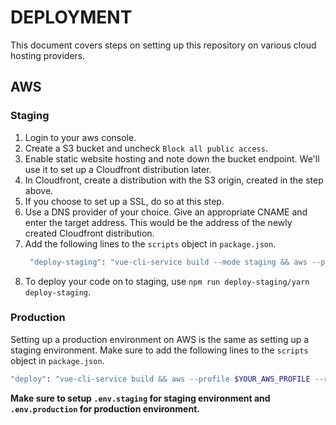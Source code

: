 # DEPLOYMENT
This document covers steps on setting up this repository on various cloud hosting providers.

## AWS
### Staging
1. Login to your aws console.
2. Create a S3 bucket and uncheck `Block all public access`.
3. Enable static website hosting and note down the bucket endpoint. We'll use it to set up a Cloudfront distribution later.
4. In Cloudfront, create a distribution with the S3 origin, created in the step above.
5. If you choose to set up a SSL, do so at this step.
6. Use a DNS provider of your choice. Give an appropriate CNAME and enter the target address. This would be the address of the newly created Cloudfront distribution.
7. Add the following lines to the `scripts` object in `package.json`.
   ```sh
    "deploy-staging": "vue-cli-service build --mode staging && aws --profile $YOUR_AWS_PROFILE --region $YOUR_AWS_REGION s3 sync ./dist s3://$S3_STAGING_BUCKET_NAME --delete --acl public-read"
   ```
8. To deploy your code on to staging, use `npm run deploy-staging/yarn deploy-staging`.

### Production
Setting up a production environment on AWS is the same as setting up a staging environment.
Make sure to add the following lines to the `scripts` object in `package.json`.
   ```sh
   "deploy": "vue-cli-service build && aws --profile $YOUR_AWS_PROFILE --region $YOUR_AWS_REGION s3 sync ./dist s3://$S3_PROD_BUCKET_NAME --delete --acl public-read"
   ```

**Make sure to setup `.env.staging` for staging environment and `.env.production` for production environment.**
